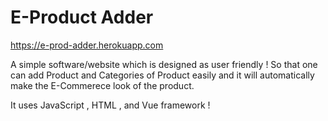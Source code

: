 # E-Product Adder
https://e-prod-adder.herokuapp.com

A simple software/website which is designed as user friendly ! So that one can add Product and Categories of Product easily and it will automatically make  the E-Commerece look of the product.   

It uses JavaScript , HTML , and Vue framework !


